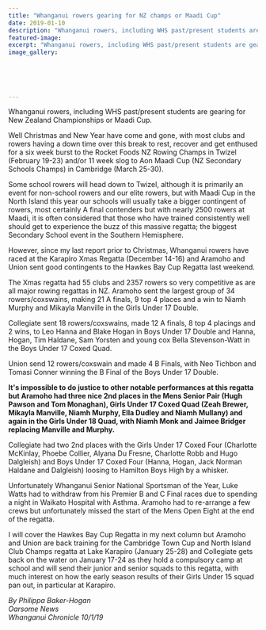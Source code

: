 ```yaml
---
title: "Whanganui rowers gearing for NZ champs or Maadi Cup"
date: 2019-01-10
description: "Whanganui rowers, including WHS past/present students are gearing for New Zealand Championships or Maadi Cup..."
featured-image: 
excerpt: "Whanganui rowers, including WHS past/present students are gearing for New Zealand Championships or Maadi Cup."
image_gallery:
	
	
	
	
	
---
```


<p>Whanganui rowers, including WHS past/present students are gearing for New Zealand Championships or Maadi Cup.</p>
<p class="element element-paragraph">Well Christmas and New Year have come and gone, with most clubs and rowers having a down time over this break to rest, recover and get enthused for a six week burst to the Rocket Foods NZ Rowing Champs in Twizel (February 19-23) and/or 11 week slog to Aon Maadi Cup (NZ Secondary Schools Champs) in Cambridge (March 25-30).</p>
<p class="element element-paragraph">Some school rowers will head down to Twizel, although it is primarily an event for non-school rowers and our elite rowers, but with Maadi Cup in the North Island this year our schools will usually take a bigger contingent of rowers, most certainly A final contenders but with nearly 2500 rowers at Maadi, it is often considered that those who have trained consistently well should get to experience the buzz of this massive regatta; the biggest Secondary School event in the Southern Hemisphere.</p>
<p class="element element-paragraph">However, since my last report prior to Christmas, Whanganui rowers have raced at the Karapiro Xmas Regatta (December 14-16) and Aramoho and Union sent good contingents to the Hawkes Bay Cup Regatta last weekend.</p>
<p class="element element-paragraph">The Xmas regatta had 55 clubs and 2357 rowers so very competitive as are all major rowing regattas in NZ. Aramoho sent the largest group of 34 rowers/coxswains, making 21 A finals, 9 top 4 places and a win to Niamh Murphy and Mikayla Manville in the Girls Under 17 Double.</p>
<p class="element element-paragraph">Collegiate sent 18 rowers/coxswains, made 12 A finals, 8 top 4 placings and 2 wins, to Leo Hanna and Blake Hogan in Boys Under 17 Double and Hanna, Hogan, Tim Haldane, Sam Yorsten and young cox Bella Stevenson-Watt in the Boys Under 17 Coxed Quad.</p>
<p class="element element-paragraph">Union send 12 rowers/coxswain and made 4 B Finals, with Neo Tichbon and Tomasi Conner winning the B Final of the Boys Under 17 Double.</p>
<p class="element element-paragraph"><strong>It's impossible to do justice to other notable performances at this regatta but Aramoho had three nice 2nd places in the Mens Senior Pair (Hugh Pawson and Tom Monaghan), Girls Under 17 Coxed Quad (Zeah Brewer, Mikayla Manville, Niamh Murphy, Ella Dudley and Niamh Mullany) and again in the Girls Under 18 Quad, with Niamh Monk and Jaimee Bridger replacing Manville and Murphy.</strong></p>
<p class="element element-paragraph">Collegiate had two 2nd places with the Girls Under 17 Coxed Four (Charlotte McKinlay, Phoebe Collier, Alyana Du Fresne, Charlotte Robb and Hugo Dalgleish) and Boys Under 17 Coxed Four (Hanna, Hogan, Jack Norman Haldane and Dalgleish) loosing to Hamilton Boys High by a whisker.</p>
<p class="element element-paragraph">Unfortunately Whanganui Senior National Sportsman of the Year, Luke Watts had to withdraw from his Premier B and C Final races due to spending a night in Waikato Hospital with Asthma. Aramoho had to re-arrange a few crews but unfortunately missed the start of the Mens Open Eight at the end of the regatta.</p>
<p class="element element-paragraph">I will cover the Hawkes Bay Cup Regatta in my next column but Aramoho and Union are back training for the Cambridge Town Cup and North Island Club Champs regatta at Lake Karapiro (January 25-28) and Collegiate gets back on the water on January 17-24 as they hold a compulsory camp at school and will send their junior and senior squads to this regatta, with much interest on how the early season results of their Girls Under 15 squad pan out, in particular at Karapiro.</p>
<p class="element element-paragraph"><em>By Philippa Baker-Hogan</em><br /><em>Oarsome News</em><br /><em>Whanganui Chronicle 10/1/19</em></p>

